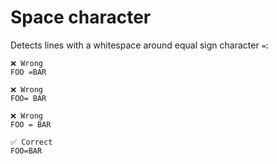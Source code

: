 # Space character

Detects lines with a whitespace around equal sign character `=`:

```env
❌ Wrong
FOO =BAR

❌ Wrong
FOO= BAR

❌ Wrong
FOO = BAR

✅ Correct
FOO=BAR
```
